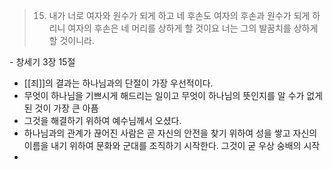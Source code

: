 
>  15. 내가 너로 여자와 원수가 되게 하고 네 후손도 여자의 후손과 원수가 되게 하리니 여자의 후손은 네 머리를 상하게 할 것이요 너는 그의 발꿈치를 상하게 할 것이니라.

\- 창세기 3장 15절

- [[죄]]의 결과는 하나님과의 단절이 가장 우선적이다. 
- 무엇이 하나님을 기쁘시게 해드리는 일이고 무엇이 하나님의 뜻인지를 알 수가 없게 된 것이 가장 큰 아픔
- 그것을 해결하기 위하여 예수님께서 오셨다. 
- 하나님과의 관계가 끊어진 사람은 곧 자신의 안전을 찾기 위하여 성을 쌓고 자신의 이름을 내기 위하여 문화와 군대를 조직하기 시작한다. 그것이 굳 우상 숭배의 시작
-